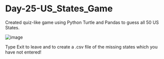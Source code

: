 # Day-25-US_States_Game

Created quiz-like game using Python Turtle and Pandas to guess all 50 US States.

![image](https://github.com/cmecinski/Day-25-US_States_Game/assets/129149694/d89a6405-9448-4e1f-bd83-8592e1665952)



Type Exit to leave and to create a .csv file of the missing states which you have not entered! 
